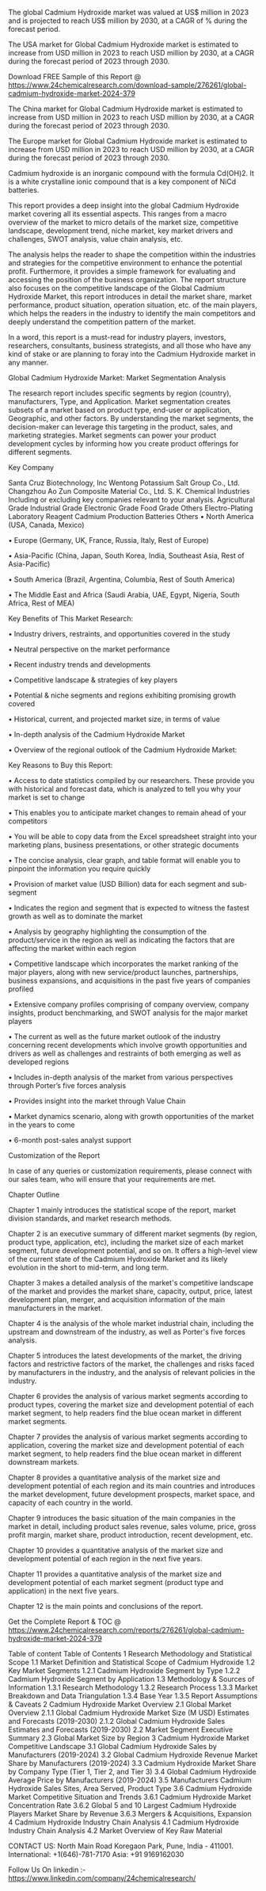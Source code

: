 The global Cadmium Hydroxide market was valued at US$ million in 2023 and is projected to reach US$ million by 2030, at a CAGR of % during the forecast period.

The USA market for Global Cadmium Hydroxide market is estimated to increase from USD million in 2023 to reach USD million by 2030, at a CAGR during the forecast period of 2023 through 2030.

Download FREE Sample of this Report @ https://www.24chemicalresearch.com/download-sample/276261/global-cadmium-hydroxide-market-2024-379

The China market for Global Cadmium Hydroxide market is estimated to increase from USD million in 2023 to reach USD million by 2030, at a CAGR during the forecast period of 2023 through 2030.

The Europe market for Global Cadmium Hydroxide market is estimated to increase from USD million in 2023 to reach USD million by 2030, at a CAGR during the forecast period of 2023 through 2030.

Cadmium hydroxide is an inorganic compound with the formula Cd(OH)2. It is a white crystalline ionic compound that is a key component of NiCd batteries.

This report provides a deep insight into the global Cadmium Hydroxide market covering all its essential aspects. This ranges from a macro overview of the market to micro details of the market size, competitive landscape, development trend, niche market, key market drivers and challenges, SWOT analysis, value chain analysis, etc.

The analysis helps the reader to shape the competition within the industries and strategies for the competitive environment to enhance the potential profit. Furthermore, it provides a simple framework for evaluating and accessing the position of the business organization. The report structure also focuses on the competitive landscape of the Global Cadmium Hydroxide Market, this report introduces in detail the market share, market performance, product situation, operation situation, etc. of the main players, which helps the readers in the industry to identify the main competitors and deeply understand the competition pattern of the market.

In a word, this report is a must-read for industry players, investors, researchers, consultants, business strategists, and all those who have any kind of stake or are planning to foray into the Cadmium Hydroxide market in any manner.

Global Cadmium Hydroxide Market: Market Segmentation Analysis

The research report includes specific segments by region (country), manufacturers, Type, and Application. Market segmentation creates subsets of a market based on product type, end-user or application, Geographic, and other factors. By understanding the market segments, the decision-maker can leverage this targeting in the product, sales, and marketing strategies. Market segments can power your product development cycles by informing how you create product offerings for different segments.

Key Company

Santa Cruz Biotechnology, Inc
Wentong Potassium Salt Group Co., Ltd.
Changzhou Ao Zun Composite Material Co., Ltd.
S. K. Chemical Industries
Including or excluding key companies relevant to your analysis.
Agricultural Grade
Industrial Grade
Electronic Grade
Food Grade
Others
Electro-Plating
Laboratory Reagent
Cadmium Production
Batteries
Others
• North America (USA, Canada, Mexico)

• Europe (Germany, UK, France, Russia, Italy, Rest of Europe)

• Asia-Pacific (China, Japan, South Korea, India, Southeast Asia, Rest of Asia-Pacific)

• South America (Brazil, Argentina, Columbia, Rest of South America)

• The Middle East and Africa (Saudi Arabia, UAE, Egypt, Nigeria, South Africa, Rest of MEA)

Key Benefits of This Market Research:

• Industry drivers, restraints, and opportunities covered in the study

• Neutral perspective on the market performance

• Recent industry trends and developments

• Competitive landscape & strategies of key players

• Potential & niche segments and regions exhibiting promising growth covered

• Historical, current, and projected market size, in terms of value

• In-depth analysis of the Cadmium Hydroxide Market

• Overview of the regional outlook of the Cadmium Hydroxide Market:

Key Reasons to Buy this Report:

• Access to date statistics compiled by our researchers. These provide you with historical and forecast data, which is analyzed to tell you why your market is set to change

• This enables you to anticipate market changes to remain ahead of your competitors

• You will be able to copy data from the Excel spreadsheet straight into your marketing plans, business presentations, or other strategic documents

• The concise analysis, clear graph, and table format will enable you to pinpoint the information you require quickly

• Provision of market value (USD Billion) data for each segment and sub-segment

• Indicates the region and segment that is expected to witness the fastest growth as well as to dominate the market

• Analysis by geography highlighting the consumption of the product/service in the region as well as indicating the factors that are affecting the market within each region

• Competitive landscape which incorporates the market ranking of the major players, along with new service/product launches, partnerships, business expansions, and acquisitions in the past five years of companies profiled

• Extensive company profiles comprising of company overview, company insights, product benchmarking, and SWOT analysis for the major market players

• The current as well as the future market outlook of the industry concerning recent developments which involve growth opportunities and drivers as well as challenges and restraints of both emerging as well as developed regions

• Includes in-depth analysis of the market from various perspectives through Porter’s five forces analysis

• Provides insight into the market through Value Chain

• Market dynamics scenario, along with growth opportunities of the market in the years to come

• 6-month post-sales analyst support

Customization of the Report

In case of any queries or customization requirements, please connect with our sales team, who will ensure that your requirements are met.

Chapter Outline

Chapter 1 mainly introduces the statistical scope of the report, market division standards, and market research methods.

Chapter 2 is an executive summary of different market segments (by region, product type, application, etc), including the market size of each market segment, future development potential, and so on. It offers a high-level view of the current state of the Cadmium Hydroxide Market and its likely evolution in the short to mid-term, and long term.

Chapter 3 makes a detailed analysis of the market's competitive landscape of the market and provides the market share, capacity, output, price, latest development plan, merger, and acquisition information of the main manufacturers in the market.

Chapter 4 is the analysis of the whole market industrial chain, including the upstream and downstream of the industry, as well as Porter's five forces analysis.

Chapter 5 introduces the latest developments of the market, the driving factors and restrictive factors of the market, the challenges and risks faced by manufacturers in the industry, and the analysis of relevant policies in the industry.

Chapter 6 provides the analysis of various market segments according to product types, covering the market size and development potential of each market segment, to help readers find the blue ocean market in different market segments.

Chapter 7 provides the analysis of various market segments according to application, covering the market size and development potential of each market segment, to help readers find the blue ocean market in different downstream markets.

Chapter 8 provides a quantitative analysis of the market size and development potential of each region and its main countries and introduces the market development, future development prospects, market space, and capacity of each country in the world.

Chapter 9 introduces the basic situation of the main companies in the market in detail, including product sales revenue, sales volume, price, gross profit margin, market share, product introduction, recent development, etc.

Chapter 10 provides a quantitative analysis of the market size and development potential of each region in the next five years.

Chapter 11 provides a quantitative analysis of the market size and development potential of each market segment (product type and application) in the next five years.

Chapter 12 is the main points and conclusions of the report.

Get the Complete Report & TOC @ https://www.24chemicalresearch.com/reports/276261/global-cadmium-hydroxide-market-2024-379

Table of content
Table of Contents
1 Research Methodology and Statistical Scope
1.1 Market Definition and Statistical Scope of Cadmium Hydroxide
1.2 Key Market Segments
1.2.1 Cadmium Hydroxide Segment by Type
1.2.2 Cadmium Hydroxide Segment by Application
1.3 Methodology & Sources of Information
1.3.1 Research Methodology
1.3.2 Research Process
1.3.3 Market Breakdown and Data Triangulation
1.3.4 Base Year
1.3.5 Report Assumptions & Caveats
2 Cadmium Hydroxide Market Overview
2.1 Global Market Overview
2.1.1 Global Cadmium Hydroxide Market Size (M USD) Estimates and Forecasts (2019-2030)
2.1.2 Global Cadmium Hydroxide Sales Estimates and Forecasts (2019-2030)
2.2 Market Segment Executive Summary
2.3 Global Market Size by Region
3 Cadmium Hydroxide Market Competitive Landscape
3.1 Global Cadmium Hydroxide Sales by Manufacturers (2019-2024)
3.2 Global Cadmium Hydroxide Revenue Market Share by Manufacturers (2019-2024)
3.3 Cadmium Hydroxide Market Share by Company Type (Tier 1, Tier 2, and Tier 3)
3.4 Global Cadmium Hydroxide Average Price by Manufacturers (2019-2024)
3.5 Manufacturers Cadmium Hydroxide Sales Sites, Area Served, Product Type
3.6 Cadmium Hydroxide Market Competitive Situation and Trends
3.6.1 Cadmium Hydroxide Market Concentration Rate
3.6.2 Global 5 and 10 Largest Cadmium Hydroxide Players Market Share by Revenue
3.6.3 Mergers & Acquisitions, Expansion
4 Cadmium Hydroxide Industry Chain Analysis
4.1 Cadmium Hydroxide Industry Chain Analysis
4.2 Market Overview of Key Raw Material

CONTACT US:
North Main Road Koregaon Park, Pune, India - 411001.
International: +1(646)-781-7170
Asia: +91 9169162030

Follow Us On linkedin :- https://www.linkedin.com/company/24chemicalresearch/
